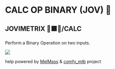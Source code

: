 
# CALC OP BINARY (JOV) 🌟
## JOVIMETRIX 🔺🟩🔵/CALC
<p>Perform a Binary Operation on two inputs.</p>

![](https://raw.githubusercontent.com/Amorano/Jovimetrix-examples/master/node/CALC%20OP%20BINARY/CALC%20OP%20BINARY.gif)

help powered by [MelMass](https://github.com/melMass) & [comfy_mtb](https://github.com/melMass/comfy_mtb) project
